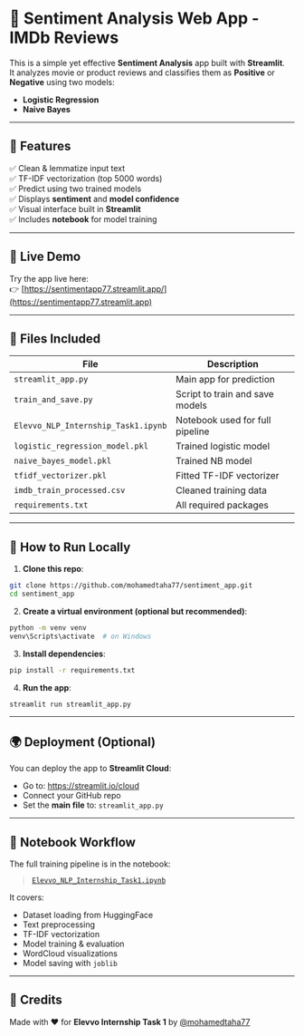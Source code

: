 # 🎯 Sentiment Analysis Web App - IMDb Reviews

This is a simple yet effective **Sentiment Analysis** app built with **Streamlit**.  
It analyzes movie or product reviews and classifies them as **Positive** or **Negative** using two models:
- **Logistic Regression**
- **Naive Bayes**

---

## 📌 Features

✅ Clean & lemmatize input text  
✅ TF-IDF vectorization (top 5000 words)  
✅ Predict using two trained models  
✅ Displays **sentiment** and **model confidence**  
✅ Visual interface built in **Streamlit**  
✅ Includes **notebook** for model training

---
## 🔗 Live Demo

Try the app live here:  
👉 [https://sentimentapp77.streamlit.app/](https://sentimentapp77.streamlit.app)

---

## 📁 Files Included

| File | Description |
|------|-------------|
| `streamlit_app.py` | Main app for prediction |
| `train_and_save.py` | Script to train and save models |
| `Elevvo_NLP_Internship_Task1.ipynb` | Notebook used for full pipeline |
| `logistic_regression_model.pkl` | Trained logistic model |
| `naive_bayes_model.pkl` | Trained NB model |
| `tfidf_vectorizer.pkl` | Fitted TF-IDF vectorizer |
| `imdb_train_processed.csv` | Cleaned training data |
| `requirements.txt` | All required packages |

---

## 🚀 How to Run Locally

1. **Clone this repo**:

```bash
git clone https://github.com/mohamedtaha77/sentiment_app.git
cd sentiment_app
```

2. **Create a virtual environment (optional but recommended)**:

```bash
python -m venv venv
venv\Scripts\activate  # on Windows
```

3. **Install dependencies**:

```bash
pip install -r requirements.txt
```

4. **Run the app**:

```bash
streamlit run streamlit_app.py
```

---

## 🌍 Deployment (Optional)

You can deploy the app to **Streamlit Cloud**:

- Go to: https://streamlit.io/cloud
- Connect your GitHub repo
- Set the **main file** to: `streamlit_app.py`

---

## 📓 Notebook Workflow

The full training pipeline is in the notebook:

> [`Elevvo_NLP_Internship_Task1.ipynb`](./Elevvo_NLP_Internship_Task1.ipynb)

It covers:
- Dataset loading from HuggingFace
- Text preprocessing
- TF-IDF vectorization
- Model training & evaluation
- WordCloud visualizations
- Model saving with `joblib`

---

## 🙌 Credits

Made with ❤️ for **Elevvo Internship Task 1** by [@mohamedtaha77](https://github.com/mohamedtaha77)
